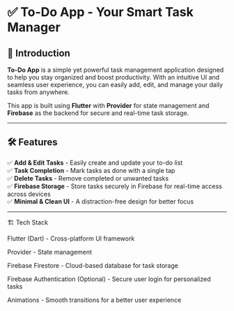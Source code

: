 # ✅ To-Do App - Your Smart Task Manager  

## 🌟 Introduction  
**To-Do App** is a simple yet powerful task management application designed to help you stay organized and boost productivity. With an intuitive UI and seamless user experience, you can easily add, edit, and manage your daily tasks from anywhere.  

This app is built using **Flutter** with **Provider** for state management and **Firebase** as the backend for secure and real-time task storage.  

---

## 🛠️ Features  
✅ **Add & Edit Tasks** - Easily create and update your to-do list  
✅ **Task Completion** - Mark tasks as done with a single tap  
✅ **Delete Tasks** - Remove completed or unwanted tasks  
✅ **Firebase Storage** - Store tasks securely in Firebase for real-time access across devices  
✅ **Minimal & Clean UI** - A distraction-free design for better focus  

---
🏗️ Tech Stack

Flutter (Dart) - Cross-platform UI framework

Provider - State management

Firebase Firestore - Cloud-based database for task storage

Firebase Authentication (Optional) - Secure user login for personalized tasks

Animations - Smooth transitions for a better user experience
